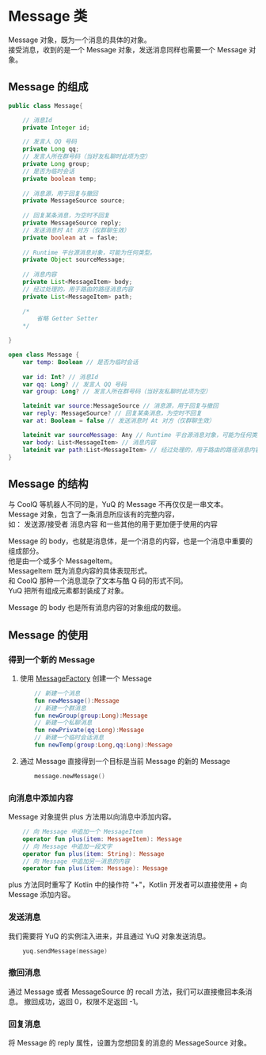 # Message 类

Message 对象，既为一个消息的具体的对象。  
接受消息，收到的是一个 Message 对象，发送消息同样也需要一个 Message 对象。

## Message 的组成
```Java
public class Message{

    // 消息Id
    private Integer id;

    // 发言人 QQ 号码
    private Long qq;
    // 发言人所在群号码（当好友私聊时此项为空）
    private Long group;
    // 是否为临时会话
    private boolean temp;
    
    // 消息源，用于回复与撤回
    private MessageSource source;
    
    // 回复某条消息，为空时不回复
    private MessageSource reply;
    // 发送消息时 At 对方（仅群聊生效）
    private boolean at = fasle;
    
    // Runtime 平台源消息对象，可能为任何类型。
    private Object sourceMessage;
    
    // 消息内容
    private List<MessageItem> body;
    // 经过处理的，用于路由的路径消息内容
    private List<MessageItem> path;
    
    /*
        省略 Getter Setter
    */

}
```
```Kotlin
open class Message {
    var temp: Boolean // 是否为临时会话
    
    var id: Int? // 消息Id
    var qq: Long? // 发言人 QQ 号码
    var group: Long? // 发言人所在群号码（当好友私聊时此项为空）

    lateinit var source:MessageSource // 消息源，用于回复与撤回
    var reply: MessageSource? // 回复某条消息，为空时不回复
    var at: Boolean = false // 发送消息时 At 对方（仅群聊生效）

    lateinit var sourceMessage: Any // Runtime 平台源消息对象，可能为任何类型。
    var body: List<MessageItem> // 消息内容
    lateinit var path:List<MessageItem> // 经过处理的，用于路由的路径消息内容
}
```
## Message 的结构
与 CoolQ 等机器人不同的是，YuQ 的 Message 不再仅仅是一串文本。  
Message 对象，包含了一条消息所应该有的完整内容，  
如：
  发送源/接受者
  消息内容
  和一些其他的用于更加便于使用的内容

Message 的 body，也就是消息体，是一个消息的内容，也是一个消息中重要的组成部分。  
他是由一个或多个 MessageItem。  
MessageItem 既为消息内容的具体表现形式。  
和 CoolQ 那种一个消息混杂了文本与酷 Q 码的形式不同。  
YuQ 把所有组成元素都封装成了对象。  

Message 的 body 也是所有消息内容的对象组成的数组。 

## Message 的使用

### 得到一个新的 Message

1. 使用 [MessageFactory](base/message/messageFactory.md) 创建一个 Message
    ```Kotlin
        // 新建一个消息
        fun newMessage():Message
        // 新建一个群消息
        fun newGroup(group:Long):Message
        // 新建一个私聊消息
        fun newPrivate(qq:Long):Message
        // 新建一个临时会话消息
        fun newTemp(group:Long,qq:Long):Message
    ```
2. 通过 Message 直接得到一个目标是当前 Message 的新的 Message
    ```Kotlin
        message.newMessage()
    ```
### 向消息中添加内容

Message 对象提供 plus 方法用以向消息中添加内容。
```Kotlin
    // 向 Message 中追加一个 MessageItem
    operator fun plus(item: MessageItem): Message
    // 向 Message 中追加一段文字
    operator fun plus(item: String): Message
    // 向 Message 中追加另一消息的内容
    operator fun plus(item: Message): Message
```

plus 方法同时重写了 Kotlin 中的操作符 "+"，Kotlin 开发者可以直接使用 + 向 Message 添加内容。

### 发送消息
我们需要将 YuQ 的实例注入进来，并且通过 YuQ 对象发送消息。
```Kotlin
    yuq.sendMessage(message)
```

### 撤回消息
通过 Message 或者 MessageSource 的 recall 方法，我们可以直接撤回本条消息。
撤回成功，返回 0，权限不足返回 -1。

### 回复消息
将 Message 的 reply 属性，设置为您想回复的消息的 MessageSource 对象。
   